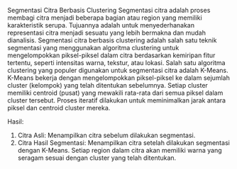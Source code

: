 Segmentasi Citra Berbasis Clustering
  Segmentasi citra adalah proses membagi citra menjadi beberapa bagian atau region yang memiliki karakteristik serupa. Tujuannya adalah untuk menyederhanakan representasi citra menjadi sesuatu yang lebih bermakna dan mudah dianalisis. Segmentasi citra berbasis clustering adalah salah satu teknik segmentasi yang menggunakan algoritma clustering untuk mengelompokkan piksel-piksel dalam citra berdasarkan kemiripan fitur tertentu, seperti intensitas warna, tekstur, atau lokasi.
  Salah satu algoritma clustering yang populer digunakan untuk segmentasi citra adalah K-Means. K-Means bekerja dengan mengelompokkan piksel-piksel ke dalam sejumlah cluster (kelompok) yang telah ditentukan sebelumnya. Setiap cluster memiliki centroid (pusat) yang mewakili rata-rata dari semua piksel dalam cluster tersebut. Proses iteratif dilakukan untuk meminimalkan jarak antara piksel dan centroid cluster mereka.

Hasil:
1. Citra Asli: Menampilkan citra sebelum dilakukan segmentasi.
2. Citra Hasil Segmentasi: Menampilkan citra setelah dilakukan segmentasi dengan K-Means. Setiap region dalam citra akan memiliki warna yang seragam sesuai dengan cluster yang telah ditentukan.
